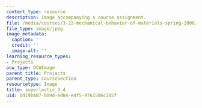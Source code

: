 ```yaml
---
content_type: resource
description: Image accompanying a course assignment.
file: /media/courses/3-22-mechanical-behavior-of-materials-spring-2008/bd19b407b09ded04e4f59761506c385f_superlastic_3_4.jpg
file_type: image/jpeg
image_metadata:
  caption: ''
  credit: ''
  image-alt: ''
learning_resource_types:
- Projects
ocw_type: OCWImage
parent_title: Projects
parent_type: CourseSection
resourcetype: Image
title: superlastic_3_4
uid: bd19b407-b09d-ed04-e4f5-9761506c385f
---
```

